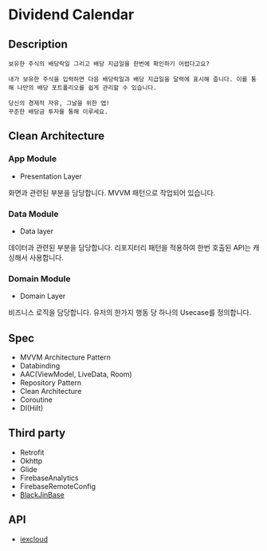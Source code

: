 # Dividend Calendar

## Description
```
보유한 주식의 배당락일 그리고 배당 지급일을 한번에 확인하기 어렵다고요?

내가 보유한 주식을 입력하면 다음 배당락일과 배당 지급일을 달력에 표시해 줍니다. 이를 통해 나만의 배당 포트폴리오를 쉽게 관리할 수 있습니다.

당신의 경제적 자유, 그날을 위한 앱!
꾸준한 배당금 투자를 통해 이루세요.
```

## Clean Architecture

### App Module

- Presentation Layer

화면과 관련된 부분을 담당합니다. MVVM 패턴으로 작업되어 있습니다.

### Data Module

- Data layer

데이터과 관련된 부분을 담당합니다. 리포지터리 패턴을 적용하여 한번 호출된 API는 캐싱해서 사용합니다.

### Domain Module

- Domain Layer

비즈니스 로직을 담당합니다. 유저의 한가지 행동 당 하나의 Usecase를 정의합니다.

## Spec

- MVVM Architecture Pattern
- Databinding
- AAC(ViewModel, LiveData, Room)
- Repository Pattern
- Clean Architecture
- Coroutine
- DI(Hilt)

## Third party

- Retrofit
- Okhttp
- Glide
- FirebaseAnalytics
- FirebaseRemoteConfig
- [BlackJinBase](https://github.com/dlwls5201/BlackjinBase)

## API

- [iexcloud](https://iexcloud.io/)


